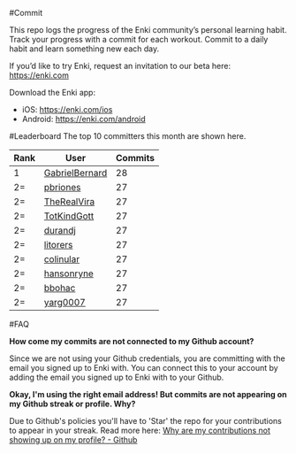 #Commit

This repo logs the progress of the Enki community’s personal learning habit. Track your progress with a commit for each workout. Commit to a daily habit and learn something new each day.

If you’d like to try Enki, request an invitation to our beta here: https://enki.com

Download the Enki app: 
 - iOS: https://enki.com/ios
 - Android: https://enki.com/android

#Leaderboard
The top 10 committers this month are shown here.

| Rank | User | Commits |
|------|------|---------|
|1|[GabrielBernard](https://github.com/GabrielBernard)|28|
|2=|[pbriones](https://github.com/pbriones)|27|
|2=|[TheRealVira](https://github.com/TheRealVira)|27|
|2=|[TotKindGott](https://github.com/TotKindGott)|27|
|2=|[durandj](https://github.com/durandj)|27|
|2=|[litorers](https://github.com/litorers)|27|
|2=|[colinular](https://github.com/colinular)|27|
|2=|[hansonryne](https://github.com/hansonryne)|27|
|2=|[bbohac](https://github.com/bbohac)|27|
|2=|[yarg0007](https://github.com/yarg0007)|27|

#FAQ

**How come my commits are not connected to my Github account?**

Since we are not using your Github credentials, you are committing with the email you signed up to Enki with. You can connect this to your account by adding the email you signed up to Enki with to your Github.

**Okay, I'm using the right email address! But commits are not appearing on my Github streak or profile. Why?**

Due to Github's policies you'll have to 'Star' the repo for your contributions to appear in your streak. Read more here: [Why are my contributions not showing up on my profile? - Github](https://help.github.com/articles/why-are-my-contributions-not-showing-up-on-my-profile/)
